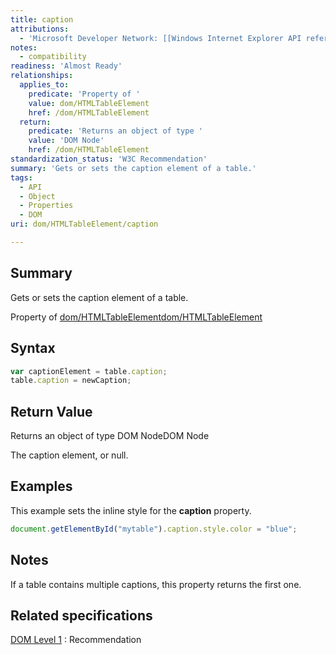```yaml
---
title: caption
attributions:
  - 'Microsoft Developer Network: [[Windows Internet Explorer API reference](http://msdn.microsoft.com/en-us/library/ie/hh828809%28v=vs.85%29.aspx) Article]'
notes:
  - compatibility
readiness: 'Almost Ready'
relationships:
  applies_to:
    predicate: 'Property of '
    value: dom/HTMLTableElement
    href: /dom/HTMLTableElement
  return:
    predicate: 'Returns an object of type '
    value: 'DOM Node'
    href: /dom/HTMLTableElement
standardization_status: 'W3C Recommendation'
summary: 'Gets or sets the caption element of a table.'
tags:
  - API
  - Object
  - Properties
  - DOM
uri: dom/HTMLTableElement/caption

---
```

## Summary

Gets or sets the caption element of a table.

Property of [dom/HTMLTableElement](/dom/HTMLTableElement)[dom/HTMLTableElement](/dom/HTMLTableElement)

## Syntax

``` js
var captionElement = table.caption;
table.caption = newCaption;
```

## Return Value

Returns an object of type DOM NodeDOM Node

The caption element, or null.

## Examples

This example sets the inline style for the **caption** property.

``` js
document.getElementById("mytable").caption.style.color = "blue";
```

## Notes

If a table contains multiple captions, this property returns the first one.

## Related specifications

[DOM Level 1](http://www.w3.org/TR/REC-DOM-Level-1/)
:   Recommendation
